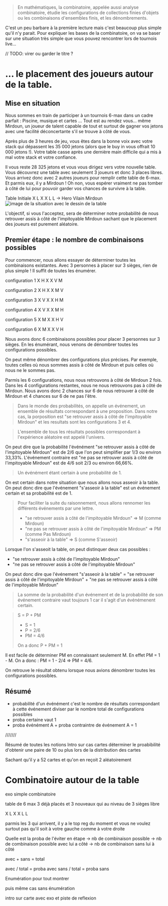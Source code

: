 > En mathématiques, la combinatoire, appelée aussi analyse combinatoire, étudie les configurations de collections finies d'objets ou les combinaisons d'ensembles finis, et les dénombrements.

C'est un peu barbare à la première lecture mais c'est beaucoup plus simple qu'il n'y parait. Pour expliquer les bases de la combinatoire, on va se baser sur une situation très simple que vous pouvez rencontrer lors de tournois live...

// TODO: virer ou garder le titre ?

# ... le placement des joueurs autour de la table.

## Mise en situation

Nous sommes en train de participer à un tournois 6-max dans un cadre parfait :
Piscine, musique et cartes ...
Tout est au rendez vous... même Mirdoun, un joueur de talent capable de tout et surtout de gagner vos jetons avec une facilité déconcertante s'il se trouve à côté de vous.

Après plus de 3 heures de jeu, vous êtes dans la bonne voix avec votre stack qui dépassent les 35 000 jetons (alors que le buy in vous offrait 10 000 jetons !). Votre table casse après une dernière main difficile qui a mis à mal votre stack et votre confiance.

Il vous reste 28 325 jetons et vous vous dirigez vers votre nouvelle table. Vous découvrez une table avec seulement 3 joueurs et donc 3 places libres. Vous arrivez donc avec 2 autres joueurs pour remplir cette table de 6-max. Et parmis eux, il y a Mirdoun !
Oh non, vous espérer vraiment ne pas tomber à côté de lui pour pouvoir garder vos chances de survivre à la table.

Table Initiale
X L X X L L -> Hero Vilain Mirdoun
![image de la situation avec le dessin de la table](/assets/presentation.png)

L'objectif, si vous l'acceptez, sera de déterminer notre probabilité de nous retrouver assis à côté de l'impitoyable Mirdoun sachant que le placement des joueurs est purement aléatoire.

## Premier étape : le nombre de combinaisons possibles

Pour commencer, nous allons essayer de déterminer toutes les combinaisons existantes. Avec 3 personnes à placer sur 3 sièges, rien de plus simple ! Il suffit de toutes les énumérer.

configuration 1
X H X X V M

configuration 2
X H X X M V

configuration 3
X V X X H M

configuration 4
X V X X M H

configuration 5
X M X X H V

configuration 6
X M X X V H

Nous avons donc 6 combinaisons possibles pour placer 3 personnes sur 3 sièges. En les énumérant, nous venons de dénombrer toutes les configurations possibles.

On peut même dénombrer des configurations plus précises. Par exemple, toutes celles où nous sommes assis à côté de Mirdoun et puis celles où nous ne le sommes pas.

Parmis les 6 configurations, nous nous retrouvons à côté de Mirdoun 2 fois. Dans les 4 configurations restantes, nous ne nous retrouvons pas à côté de Mirdoun.
Nous avons donc 2 chances sur 6 de nous retrouver à côté de Mirdoun et 4 chances sur 6 de ne pas l'être.

> Dans le monde des probabilités, on appelle un événement, un ensemble de résultats correspondant à une proposition. Dans notre cas, la porposition est "se retrouver assis à côté de l'impitoyable Mirdoun" et les resultats sont les configurations 3 et 4.

> L'ensemble de tous les résultats possibles correspondant à l'expérience aléatoire est appelé l'univers.

On peut dire que la probabilité l'événément "se retrouver assis à côté de l'impitoyable Mirdoun" est de 2/6 que l'on peut simplifier par 1/3 ou environ 33,33%.
L'événement contraire est "ne pas se retrouver assis à côté de l'impitoyable Mirdoun" est de 4/6 soit 2/3 ou environ 66,66%.

> Un événément étant certain à une probabilité de 1.

On est certain dans notre situation que nous allons nous asseoir à la table. On peut donc dire que l'événement "s'asseoir à la table" est un événement certain et sa probabilité est de 1.

> Pour faciliter la suite du raisonnement, nous allons rennomer les différents événements par une lettre.
>
> - "se retrouver assis à côté de l'impitoyable Mirdoun" => M (comme Mirdoun)
> - "ne pas se retrouver assis à côté de l'impitoyable Mirdoun" => PM (comme Pas Mirdoun)
> - "s'asseoir à la table" => S (comme S'asseoir)

Lorsque l'on s'asseoit la table, on peut distinquer deux cas possibles :

- "se retrouver assis à côté de l'impitoyable Mirdoun"
- "ne pas se retrouver assis à côté de l'impitoyable Mirdoun"

On peut donc dire que l'événement "s'asseoir à la table" = "se retrouver assis à côté de l'impitoyable Mirdoun" + "ne pas se retrouver assis à côté de l'impitoyable Mirdoun"

> La somme de la probabilité d'un événement et de la probabilité de son événement contraire vaut toujours 1 car il s'agit d'un événémenent certain.

> S = P + PM
>
> - S = 1
> - P = 2/6
> - PM = 4/6
>
> On a donc P + PM = 1

Il est facile de déterminer PM en connaissant seulement M. En effet PM = 1 - M.
On a donc : PM = 1 - 2/4 => PM = 4/6.

On retrouve le résultat obtenu lorsque nous avions dénombrer toutes les configurations possibles.

## Résumé

- probabilité d'un événément c'est le nombre de résultats correspondant à cette événement diviser par le nombre total de configurations possibles
- proba certaine vaut 1
- proba événément A + proba contraintre de événement A = 1

///////

Résumé de toutes les notions
Intro sur cas cartes déterminer le proabibilité d'obtenir une paire de 10 ou plus lors de la distribution des cartes

Sachant qu'il y a 52 cartes et qu'on en reçoit 2 aléatoirement

# Combinatoire autour de la table

exo simple combinatoire

table de 6 max 3 déjà placés et 3 nouveaux qui au niveau de 3 sièges libre

X L X X L L

parmis les 3 qui arrivent, il y a le top reg du moment et vous ne voulez surtout pas qu'il soit à votre gauche comme à votre droite

Quelle est la proba de l'éviter
en étape
-> nb de combinaison possible
-> nb de combinaison possible avec lui a côté
-> nb de combinaison sans lui à côté

avec + sans = total

avec / total = proba avec
sans / total = proba sans

Enumération pour tout montrer

puis même cas sans énumération

intro sur carte avec exo et piste de reflexion
